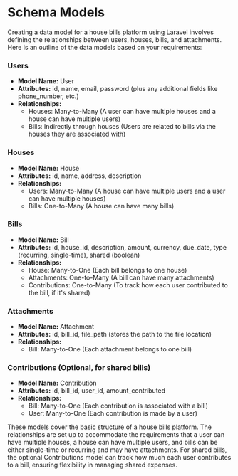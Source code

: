 # Schema Models

Creating a data model for a house bills platform using Laravel involves defining the relationships between users, houses, bills, and attachments. Here is an outline of the data models based on your requirements:

### Users

- **Model Name:** User
- **Attributes:** id, name, email, password (plus any additional fields like phone_number, etc.)
- **Relationships:**
  - Houses: Many-to-Many (A user can have multiple houses and a house can have multiple users)
  - Bills: Indirectly through houses (Users are related to bills via the houses they are associated with)

### Houses

- **Model Name:** House
- **Attributes:** id, name, address, description
- **Relationships:**
  - Users: Many-to-Many (A house can have multiple users and a user can have multiple houses)
  - Bills: One-to-Many (A house can have many bills)

### Bills

- **Model Name:** Bill
- **Attributes:** id, house_id, description, amount, currency, due_date, type (recurring, single-time), shared (boolean)
- **Relationships:**
  - House: Many-to-One (Each bill belongs to one house)
  - Attachments: One-to-Many (A bill can have many attachments)
  - Contributions: One-to-Many (To track how each user contributed to the bill, if it's shared)

### Attachments

- **Model Name:** Attachment
- **Attributes:** id, bill_id, file_path (stores the path to the file location)
- **Relationships:**
  - Bill: Many-to-One (Each attachment belongs to one bill)

### Contributions (Optional, for shared bills)

- **Model Name:** Contribution
- **Attributes:** id, bill_id, user_id, amount_contributed
- **Relationships:**
  - Bill: Many-to-One (Each contribution is associated with a bill)
  - User: Many-to-One (Each contribution is made by a user)

These models cover the basic structure of a house bills platform. The relationships are set up to accommodate the requirements that a user can have multiple houses, a house can have multiple users, and bills can be either single-time or recurring and may have attachments. For shared bills, the optional Contributions model can track how much each user contributes to a bill, ensuring flexibility in managing shared expenses.
